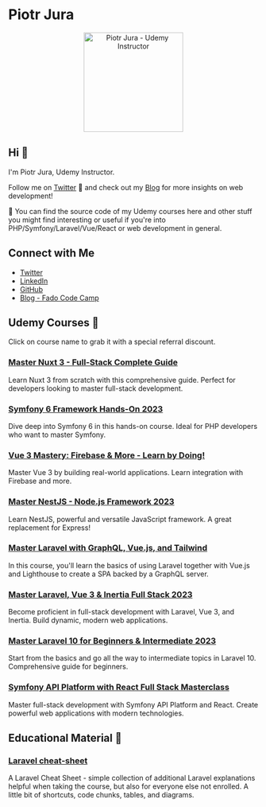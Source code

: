 # Piotr Jura

<p align="center">
  <img src="https://avatars.githubusercontent.com/u/39863283?v=4" width="200" alt="Piotr Jura - Udemy Instructor">
</p>

## Hi 👋

I'm Piotr Jura, Udemy Instructor.

Follow me on [Twitter](https://twitter.com/piotr_jura) :full_moon_with_face: and check out my [Blog](https://fadocodecamp.com/) for more insights on web development!

🔭 You can find the source code of my Udemy courses here and other stuff you might find interesting or useful if you're into PHP/Symfony/Laravel/Vue/React or web development in general.

## Connect with Me

- [Twitter](https://twitter.com/piotr_jura)
- [LinkedIn](https://www.linkedin.com/in/piotr-j-24250b257/)
- [GitHub](https://github.com/piotr-jura-udemy)
- [Blog - Fado Code Camp](https://fadocodecamp.com/)

## Udemy Courses :school:

Click on course name to grab it with a special referral discount.

### [Master Nuxt 3 - Full-Stack Complete Guide](https://www.udemy.com/course/master-nuxt-full-stack-complete-guide/?referralCode=4EBA58BFBD39A31A9BE9)

Learn Nuxt 3 from scratch with this comprehensive guide. Perfect for developers looking to master full-stack development.

### [Symfony 6 Framework Hands-On 2023](https://www.udemy.com/course/symfony-framework-hands-on/?referralCode=6750F64C057515A5F787)

Dive deep into Symfony 6 in this hands-on course. Ideal for PHP developers who want to master Symfony.

### [Vue 3 Mastery: Firebase & More - Learn by Doing!](https://www.udemy.com/course/vuejs-course/?referralCode=26DAD96DAB47B4602DA3)

Master Vue 3 by building real-world applications. Learn integration with Firebase and more.

### [Master NestJS - Node.js Framework 2023](https://www.udemy.com/course/master-nestjs-the-javascript-nodejs-framework/?referralCode=C8A3F83982053A5E44C0)

Learn NestJS, powerful and versatile JavaScript framework. A great replacement for Express!

### [Master Laravel with GraphQL, Vue.js, and Tailwind](https://www.udemy.com/course/master-laravel-with-graphql-vuejs-and-tailwind/?referralCode=CE3B5297B3614EFA884A)

In this course, you'll learn the basics of using Laravel together with Vue.js and Lighthouse to create a SPA backed by a GraphQL server.

### [Master Laravel, Vue 3 & Inertia Full Stack 2023](https://www.udemy.com/course/master-laravel-6-with-vuejs-fullstack-development/?referralCode=4A6CED7AA1583CB709D6)

Become proficient in full-stack development with Laravel, Vue 3, and Inertia. Build dynamic, modern web applications.

### [Master Laravel 10 for Beginners & Intermediate 2023](https://www.udemy.com/course/laravel-beginner-fundamentals/?referralCode=E86A873AC47FB438D79C)

Start from the basics and go all the way to intermediate topics in Laravel 10. Comprehensive guide for beginners.

### [Symfony API Platform with React Full Stack Masterclass](https://www.udemy.com/course/symfony-api-platform-reactjs-full-stack-masterclass/?referralCode=D2C29D1C641BB0CDBCD4)

Master full-stack development with Symfony API Platform and React. Create powerful web applications with modern technologies.

## Educational Material :green_book:

### [Laravel cheat-sheet](https://github.com/piotr-jura-udemy/laravel-cheat-sheet)

A Laravel Cheat Sheet - simple collection of additional Laravel explanations helpful when taking the course, but also for everyone else not enrolled. A little bit of shortcuts, code chunks, tables, and diagrams.
